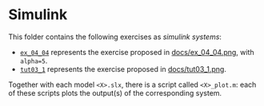# Simulink

This folder contains the following exercises as *simulink systems*:

* [`ex_04_04`](./ex_04_04.slx) represents the exercise proposed in [docs/ex_04_04.png](./docs/ex_04_04.png), with `alpha=5`.
* [`tut03_1`](./tut03_1.slx) represents the exercise proposed in [docs/tut03_1.png](./docs/tut03_1.png).

Together with each model `<X>.slx`, there is a script called `<X>_plot.m`: each of these scripts plots the output(s) of the corresponding system.
